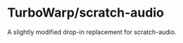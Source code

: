 # TurboWarp/scratch-audio

A slightly modified drop-in replacement for scratch-audio.

<!--
# scratch-audio
#### Scratch audio engine is for playing sounds, instruments and audio effects in Scratch 3.0 projects

[![Greenkeeper badge](https://badges.greenkeeper.io/LLK/scratch-audio.svg)](https://greenkeeper.io/)

#### Please note this project is at an early stage and we are not ready for pull requests

[![CircleCI](https://circleci.com/gh/LLK/scratch-audio/tree/develop.svg?style=shield&circle-token=3792f4f51158c8c9b448527466ffe302b0c6f0f5)](https://circleci.com/gh/LLK/scratch-audio?branch=develop)

## Installation
This requires you to have Git and Node.js installed.

In your own node environment/application:
```bash
npm install https://github.com/LLK/scratch-audio.git
```
If you want to edit/play yourself:
```bash
git clone git@github.com:LLK/scratch-audio.git
cd scratch-audio
npm install
```

## Testing
```bash
npm test
```

## Donate
We provide [Scratch](https://scratch.mit.edu) free of charge, and want to keep it that way! Please consider making a [donation](https://secure.donationpay.org/scratchfoundation/) to support our continued engineering, design, community, and resource development efforts. Donations of any size are appreciated. Thank you!
-->
